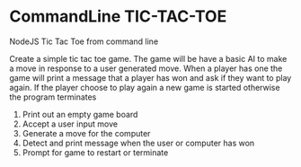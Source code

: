 # CommandLine TIC-TAC-TOE

NodeJS Tic Tac Toe from command line

Create a simple tic tac toe game. The game will be have a basic AI to make a move in response to a user generated move. When a player has one the game will print a message that a player has won and ask if they want to play again. If the player choose to play again a new game is started otherwise the program terminates

1. Print out an empty game board
2. Accept a user input move
3. Generate a move for the computer
4. Detect and print message when the user or computer has won
5. Prompt for game to restart or terminate
